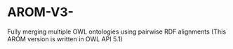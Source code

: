 # AROM-V3-
Fully merging multiple OWL ontologies using pairwise RDF alignments (This AROM version is written in OWL API 5.1)
